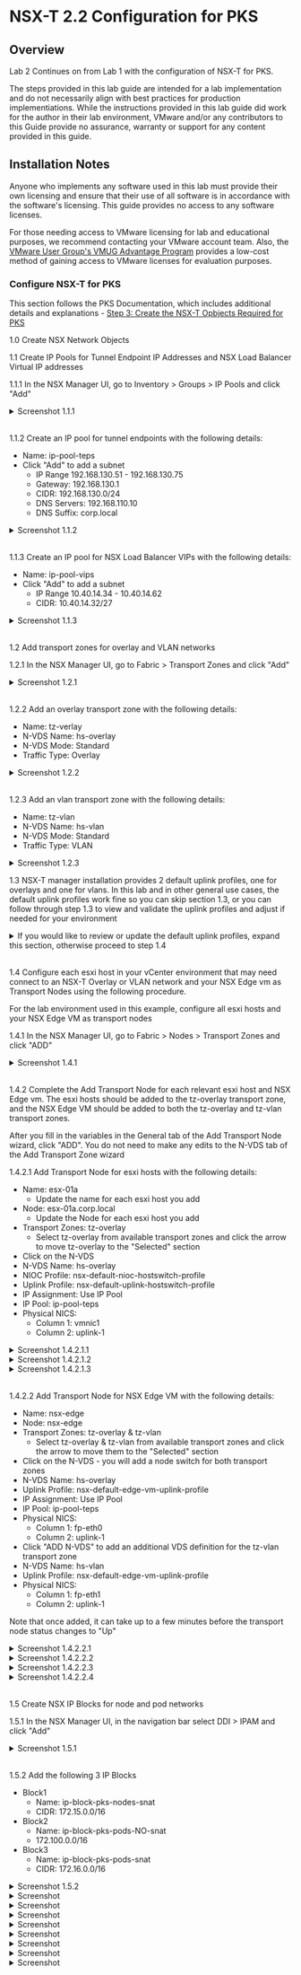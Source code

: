 # NSX-T 2.2 Configuration for PKS

## Overview

Lab 2 Continues on from Lab 1 with the configuration of NSX-T for PKS. 

The steps provided in this lab guide are intended for a lab implementation and do not necessarily align with best practices for production implementiations. While the instructions provided in this lab guide did work for the author in their lab environment, VMware and/or any contributors to this Guide provide no assurance, warranty or support for any content provided in this guide.

## Installation Notes

Anyone who implements any software used in this lab must provide their own licensing and ensure that their use of all software is in accordance with the software's licensing. This guide provides no access to any software licenses.

For those needing access to VMware licensing for lab and educational purposes, we recommend contacting your VMware account team. Also, the [VMware User Group's VMUG Advantage Program](https://www.vmug.com/Join/VMUG-Advantage-Membership) provides a low-cost method of gaining access to VMware licenses for evaluation purposes.

### Configure NSX-T for PKS

This section follows the PKS Documentation, which includes additional details and explanations -  [Step 3: Create the NSX-T Opbjects Required for PKS](https://docs.pivotal.io/runtimes/pks/1-2/nsxt-prepare-env.html#create-objects)

1.0 Create NSX Network Objects

1.1 Create IP Pools for Tunnel Endpoint IP Addresses and NSX Load Balancer Virtual IP addresses

1.1.1 In the NSX Manager UI, go to Inventory > Groups > IP Pools and click "Add"

<details><summary>Screenshot 1.1.1</summary>
<img src="Images/2018-10-11-15-52-41.png">
</details>
<br/>

1.1.2 Create an IP pool for tunnel endpoints with the following details:

- Name: ip-pool-teps
- Click "Add" to add a subnet
  - IP Range 192.168.130.51 - 192.168.130.75
  - Gateway: 192.168.130.1
  - CIDR: 192.168.130.0/24
  - DNS Servers: 192.168.110.10
  - DNS Suffix: corp.local

<details><summary>Screenshot 1.1.2</summary>
<img src="Images/2018-10-11-16-38-42.png">
</details>
<br/>

1.1.3 Create an IP pool for NSX Load Balancer VIPs with the following details:

- Name: ip-pool-vips
- Click "Add" to add a subnet
  - IP Range 10.40.14.34 -  10.40.14.62
  - CIDR: 10.40.14.32/27

<details><summary>Screenshot 1.1.3</summary>
<img src="Images/2018-10-14-11-56-36.png">
</details>
<br/>

1.2 Add transport zones for overlay and VLAN networks

1.2.1 In the NSX Manager UI, go to Fabric > Transport Zones and click "Add"

<details><summary>Screenshot 1.2.1</summary>
<img src="Images/2018-10-13-15-19-11.png">
</details>
<br/>

1.2.2 Add an overlay transport zone with the following details:

- Name: tz-verlay
- N-VDS Name: hs-overlay
- N-VDS Mode: Standard
- Traffic Type: Overlay

<details><summary>Screenshot 1.2.2</summary>
<img src="Images/2018-10-13-15-25-47.png">
</details>
<br/>

1.2.3 Add an vlan transport zone with the following details:

- Name: tz-vlan
- N-VDS Name: hs-vlan
- N-VDS Mode: Standard
- Traffic Type: VLAN

<details><summary>Screenshot 1.2.3</summary>
<img src="Images/2018-10-13-15-29-13.png">
</details>

1.3 NSX-T manager installation provides 2 default uplink profiles, one for overlays and one for vlans. In this lab and in other general use cases, the default uplink profiles work fine so you can skip section 1.3, or you can follow through step 1.3 to view and validate the uplink profiles and adjust if needed for your environment

<details><summary> If you would like to review or update the default uplink profiles, expand this section, otherwise proceed to step 1.4</summary>

1.3.1 In the NSX Manager UI, go to Fabric > Profiles > Uplink Profiles

<details><summary>Screenshot 1.3.1</summary>
<img src="Images/2018-10-11-18-03-48.png">
</details>
<br/>

1.3.2 Observe the configuration of the profile and adjust as needed

<details><summary>Screenshot 1.3.2</summary>
<img src="Images/2018-10-11-18-02-42.png">
</details>
<br/>

1.3.3 Observe the configuration of the profile and adjust as needed

<details><summary>Screenshot 1.3.3</summary>
<img src="Images/2018-10-11-18-09-51.png">
</details>
</details>
<br/>

1.4 Configure each esxi host in your vCenter environment that may need connect to an NSX-T Overlay or VLAN network and your NSX Edge vm as Transport Nodes using the following procedure.

For the lab environment used in this example, configure all esxi hosts and your NSX Edge VM as transport nodes

1.4.1 In the NSX Manager UI, go to Fabric > Nodes > Transport Zones and click "ADD"

<details><summary>Screenshot 1.4.1</summary>
<img src="Images/2018-10-13-16-10-27.png">
</details>
<br/>

1.4.2 Complete the Add Transport Node for each relevant esxi host and NSX Edge vm. The esxi hosts should be added to the tz-overlay transport zone, and the NSX Edge VM should be added to both the tz-overlay and tz-vlan transport zones.

After you fill in the variables in the General tab of the Add Transport Node wizard, click "ADD". You do not need to make any edits to the N-VDS tab of the Add Transport Zone wizard

1.4.2.1 Add Transport Node for esxi hosts with the following details:

- Name: esx-01a
  - Update the name for each esxi host you add
- Node: esx-01a.corp.local
  - Update the Node for each esxi host you add
- Transport Zones: tz-overlay
  - Select tz-overlay from available transport zones and click the arrow to move tz-overlay to the "Selected" section
- Click on the N-VDS
- N-VDS Name: hs-overlay
- NIOC Profile: nsx-default-nioc-hostswitch-profile
- Uplink Profile: nsx-default-uplink-hostswitch-profile
- IP Assignment: Use IP Pool
- IP Pool: ip-pool-teps
- Physical NICS:
  - Column 1: vmnic1
  - Column 2: uplink-1

<details><summary>Screenshot 1.4.2.1.1</summary>
<img src="Images/2018-10-13-16-26-06.png">
</details>

<details><summary>Screenshot 1.4.2.1.2</summary>
<img src="Images/2018-10-13-16-42-06.png">
</details>

<details><summary>Screenshot 1.4.2.1.3</summary>
<img src="Images/2018-10-13-17-05-06.png">
</details>
<br/>

1.4.2.2 Add Transport Node for NSX Edge VM with the following details:

- Name: nsx-edge
- Node: nsx-edge
- Transport Zones: tz-overlay & tz-vlan
  - Select tz-overlay & tz-vlan from available transport zones and click the arrow to move them to the "Selected" section
- Click on the N-VDS - you will add a node switch for both transport zones
- N-VDS Name: hs-overlay
- Uplink Profile: nsx-default-edge-vm-uplink-profile
- IP Assignment: Use IP Pool
- IP Pool: ip-pool-teps
- Physical NICS:
  - Column 1: fp-eth0
  - Column 2: uplink-1
- Click "ADD N-VDS" to add an additional VDS definition for the tz-vlan transport zone
- N-VDS Name: hs-vlan
- Uplink Profile: nsx-default-edge-vm-uplink-profile
- Physical NICS:
  - Column 1: fp-eth1
  - Column 2: uplink-1

 Note that once added, it can take up to a few minutes before the transport node status changes to "Up"

<details><summary>Screenshot 1.4.2.2.1</summary>
<img src="Images/2018-10-13-17-09-31.png">
</details>

<details><summary>Screenshot 1.4.2.2.2</summary>
<img src="Images/2018-10-13-17-20-32.png">
</details>

<details><summary>Screenshot 1.4.2.2.3</summary>
<img src="Images/2018-10-13-17-21-22.png">
</details>

<details><summary>Screenshot 1.4.2.2.4</summary>
<img src="Images/2018-10-13-18-23-37.png">
</details>
<br/>

1.5 Create NSX IP Blocks for node and pod networks

1.5.1 In the NSX Manager UI, in the navigation bar select DDI > IPAM and click "Add"

<details><summary>Screenshot 1.5.1</summary>
<img src="Images/2018-10-14-13-03-54.png">
</details>
<br/>

1.5.2 Add the following 3 IP Blocks

- Block1
  - Name: ip-block-pks-nodes-snat
  - CIDR: 172.15.0.0/16
- Block2
  - Name: ip-block-pks-pods-NO-snat
  - 172.100.0.0/16
- Block3
  - Name: ip-block-pks-pods-snat
  - CIDR: 172.16.0.0/16

<details><summary>Screenshot 1.5.2</summary>
<img src="Images/2018-10-14-13-15-42.png">
</details>



<details><summary>Screenshot</summary>

</details>

<details><summary>Screenshot</summary>

</details>

<details><summary>Screenshot</summary>

</details>

<details><summary>Screenshot</summary>

</details>

<details><summary>Screenshot</summary>

</details>

<details><summary>Screenshot</summary>

</details>

<details><summary>Screenshot</summary>

</details>







<details><summary>Screenshot</summary>

</details>
